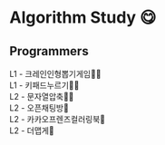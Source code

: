 # Algorithm Study 😋
## Programmers
L1 - 크레인인형뽑기게임🧚🐌  
L1 - 키패드누르기🧚🐌  
L2 - 문자열압축🧚🐌  
L2 - 오픈채팅방🐌   
L2 - 카카오프렌즈컬러링북🐌   
L2 - 더맵게🐌   
